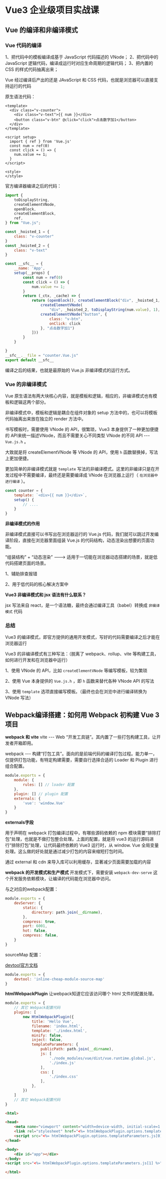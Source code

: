# Vue3 企业级项目实战课

## Vue 的编译和非编译模式

### Vue 代码的编译

1、把代码中的模板编译成基于 JavaScript 代码描述的 VNode；
2、把代码中的 JavaScript 逻辑代码，编译成运行时对应生命周期的逻辑代码；
3、把内置的 CSS 的样式代码抽离出来；

Vue 经过编译后产出的还是 JAvaScript 和 CSS 代码，也就是浏览器可以直接支持运行的代码

原生语法代码：

```vue
<template>
  <div class="v-counter">
    <div class="v-text">{{ num }}</div>
    <button class="v-btn" @click="click">点击数字加1</button>
  </div>
</template>

<script setup>
  import { ref } from 'Vue.js'
  const num = ref(0)
  const click = () => {
    num.value += 1;
  }
</script>

<style>
</style>
```

官方编译器编译之后的代码：

```js
import {
    toDisplayString,
    createElementVNode,
    openBlock,
    createElementBlock,
    ref,
} from "Vue.js";

const _hoisted_1 = {
    class: "v-counter"
}
const _hoisted_2 = {
    class: "v-text"
}

const __sfc__ = {
    __name: 'App',
    setup(__props) {
        const num = ref(0)
        const click = () => {
            num.value += 1;
        }
        return (_ctx, _cache) => {
            return (openBlock(), createElementBlock("div", _hoisted_1, [
                createElementVNode(
                    "div", _hoisted_2, toDisplayString(num.value), 1),
                createElementVNode("button", {
                    class: "v-btn",
                    onClick: click
                }, "点击数字加1")
            ]))
        }
    }

}
__sfc__.__file = "counter.Vue.js"
export default __sfc__
```

编译之后的结果，也就是最原始的 Vue.js 非编译模式的运行方式。

### Vue 的非编译模式

Vue 原生语法有两大块核心内容，就是模板和逻辑，相应的，非编译模式也有模板和逻辑这两个部分。

非编译模式中，模板和逻辑是耦合在组件对象的 setup 方法中的，也可以将模板代码抽离出来放在独立的 render 方法中。

书写模板时，需要使用 VNode 的 API，很繁琐，Vue3 本身提供了一种更加便捷的 API来统一描述VNode，而且不需要关心不同类型 VNode 的不同 API --- `Vue.js.h` 。

大致就是将 createElementVNode 等 VNode 的 API，使用 `h` 函数替换掉，写法上更加便捷。

更加简单的非编译模式就是 `template` 写法的非编译模式。这里的非编译只是在开发过程中不需要编译，最终还是需要编译成 VNode 在浏览器上运行（ `在浏览器中进行编译` ）。

```js
const counter = {
    template: `<div>{{ num }}</div>`,
    setup() {
        // ....
    }
}
```

**非编译模式的作用**

非编译模式直接可以书写出在浏览器运行的 Vue.js 代码，我们就可以跳过开发编译阶段，直接在浏览器里面组装 Vue.js 的代码结构，动态渲染出想要的页面功能。

“组装结构” + “动态渲染” ---> 适用于一切能在浏览器动态搭建的场景，就是低代码搭建页面的场景。

1、辅助排查报错

2、用于低代码的核心解决方案中

**Vue3 非编译模式和 jsx 语法有什么联系？**

jsx 写法来自 react，是一个语法糖，最终会通过编译工具（babel）转换成 `非编译模式` 代码

### 总结

Vue3 的编译模式，即官方提供的通用开发模式，写好的代码需要编译之后才能在浏览器运行

Vue3 的非编译模式有三种写法：（脱离了 webpack、rollup、vite 等构建工具，如何进行开发和在浏览器中运行）

1、使用 VNode 的 API，比如 `createElementVNode` 等编写模板，较为繁琐

2、使用 Vue 本身提供的 `Vue.js.h` ，即 `h` 函数来替代各种 VNode API 的写法

3、使用 `template` 选项直接编写模板。（最终也会在浏览中进行编译转换为 VNode 写法）

## Webpack编译搭建：如何用 Webpack 初构建 Vue 3项目

**webpack 和 vite**
vite --- Web “开发工具链”。其内置了一些打包构建工具，让开发者开箱即用。

webpack --- 构建“打包工具”。面向的是前端代码的编译打包过程。能力单一，仅提供打包功能，有特定构建需要，需要自行选择合适的 Loader 和 Plugin 进行组合配置。

```js
module.exports = {
    module: {
        rules: [] // loader 配置
    },
    plugin: [] // plugin 配置
    externals: {
        'vue': 'window.Vue'
    }
}
```

**externals字段**

用于声明在 webpack 打包编译过程中，有哪些源码依赖的 npm 模块需要“排除打包”处理，也就是不做打包整合处理。上面的配置，就是将 vue3 的运行源码进行“排除打包”处理，让代码最终依赖的 Vue3 运行时，从 window. Vue 全局变量处理。这么做的好处就是通过减少打包的内容来缩短打包时间。

通过 external 和 cdn 来导入库可以利用缓存，显著减少页面需要加载的内容

**webpack 的开发模式和生产模式**
开发模式下，需要安装 `webpack-dev-serve` 这个开发服务依赖模块，让编译的代码能在浏览器中访问。

与之对应的webpack配置：

```js
module.exports = {
    devServer: {
        static: {
            directory: path.join(__dirname),
        },
        compress: true,
        port: 6001,
        hot: false,
        compress: false,
    }
}
```

sourceMap 配置：

[devtool官方文档](https://webpack.js.org/configuration/devtool/#devtool)

```js
module.exports = {
    devtool: 'inline-cheap-module-source-map'
}
```

**htmlWebpackPlugin**
让webpack知道它应该访问哪个 html 文件的配置处理。

```js
module.exports = {
    // 其它 Webpack配置代码
    plugins: [
        new HtmlWebpackPlugin({
            title: 'Hello Vue',
            filename: 'index.html',
            template: './index.html',
            minify: false,
            inject: false,
            templateParameters: {
                publicPath: path.join(__dirname),
                js: [
                    './node_modules/vue/dist/vue.runtime.global.js',
                    './index.js'
                ],
                css: [
                    './index.css'
                ],
            },
        })
    ]
    // 其它 Webpack配置代码
}
```

```html
<html>

<head>
    <meta name="viewport" content="width=device-width, initial-scale=1.0, maximum-scale=1.0">
    <link rel="stylesheet" href="<%= htmlWebpackPlugin.options.templateParameters.css[0] %>" />
    <script src="<%= htmlWebpackPlugin.options.templateParameters.js[0] %>"></script>
</head>

<body>
    <div id="app"></div>
</body>
<script src="<%= htmlWebpackPlugin.options.templateParameters.js[1] %>"></script>

</html>
```
